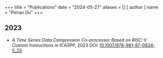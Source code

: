 +++
title = "Publications"
date = "2024-05-27"
aliases = []
[ author ]
  name = "Peiran Du"
+++


## 2023
- *A Time Series Data Compression Co-processor Based on RISC-V Custom Instructions* in ICA3PP, 2023 DOI: [10.1007/978-981-97-0834-5_25](https://link.springer.com/chapter/10.1007/978-981-97-0834-5_25)
